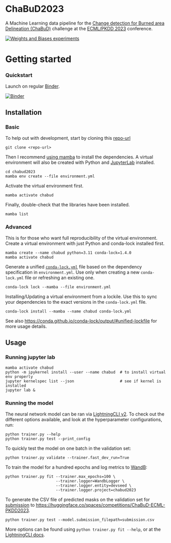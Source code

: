 # ChaBuD2023

A Machine Learning data pipeline for the
[Change detection for Burned area Delineation (ChaBuD)](https://huggingface.co/spaces/competitions/ChaBuD-ECML-PKDD2023)
challenge at the [ECML/PKDD 2023](https://2023.ecmlpkdd.org/submissions/discovery-challenge/challenges)
conference.

[![Weights and Biases experiments](https://img.shields.io/static/v1?label=WandB&message=experiments&color=FFBE00&logo=weightsandbiases)](https://wandb.ai/devseed/chabud2023)

# Getting started

### Quickstart

Launch on regular [Binder](https://mybinder.readthedocs.io/en/latest).

[![Binder](https://mybinder.org/badge_logo.svg)](https://mybinder.org/v2/gh/developmentseed/chabud2023/main)

## Installation

### Basic

To help out with development, start by cloning this [repo-url](/../../)

    git clone <repo-url>

Then I recommend [using mamba](https://mamba.readthedocs.io/en/latest/installation.html)
to install the dependencies.
A virtual environment will also be created with Python and
[JupyterLab](https://github.com/jupyterlab/jupyterlab) installed.

    cd chabud2023
    mamba env create --file environment.yml

Activate the virtual environment first.

    mamba activate chabud

Finally, double-check that the libraries have been installed.

    mamba list

### Advanced

This is for those who want full reproducibility of the virtual environment.
Create a virtual environment with just Python and conda-lock installed first.

    mamba create --name chabud python=3.11 conda-lock=1.4.0
    mamba activate chabud

Generate a unified [`conda-lock.yml`](https://github.com/conda/conda-lock) file
based on the dependency specification in `environment.yml`. Use only when
creating a new `conda-lock.yml` file or refreshing an existing one.

    conda-lock lock --mamba --file environment.yml

Installing/Updating a virtual environment from a lockile. Use this to sync your
dependencies to the exact versions in the `conda-lock.yml` file.

    conda-lock install --mamba --name chabud conda-lock.yml

See also https://conda.github.io/conda-lock/output/#unified-lockfile for more
usage details.

## Usage

### Running jupyter lab

    mamba activate chabud
    python -m ipykernel install --user --name chabud  # to install virtual env properly
    jupyter kernelspec list --json                    # see if kernel is installed
    jupyter lab &

### Running the model

The neural network model can be ran via
[LightningCLI v2](https://pytorch-lightning.medium.com/introducing-lightningcli-v2-supercharge-your-training-c070d43c7dd6).
To check out the different options available, and look at the hyperparameter
configurations, run:

    python trainer.py --help
    python trainer.py test --print_config

To quickly test the model on one batch in the validation set:

    python trainer.py validate --trainer.fast_dev_run=True

To train the model for a hundred epochs and log metrics to
[WandB](https://wandb.ai/devseed/chabud2023):

    python trainer.py fit --trainer.max_epochs=100 \
                          --trainer.logger=WandbLogger \
                          --trainer.logger.entity=devseed \
                          --trainer.logger.project=chabud2023

To generate the CSV file of predicted masks on the validation set for
[submission](https://huggingface.co/datasets/chabud-team/chabud-ecml-pkdd2023/blob/main/create_sample_submission.py)
to https://huggingface.co/spaces/competitions/ChaBuD-ECML-PKDD2023.

    python trainer.py test --model.submission_filepath=submission.csv

More options can be found using `python trainer.py fit --help`, or at the
[LightningCLI docs](https://lightning.ai/docs/pytorch/2.0.2/cli/lightning_cli.html).
